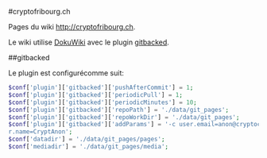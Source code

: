 #cryptofribourg.ch

Pages du wiki http://cryptofribourg.ch.

Le wiki utilise [DokuWiki](https://www.dokuwiki.org/dokuwiki) avec le plugin
[gitbacked](https://www.dokuwiki.org/plugin:gitbacked).

##gitbacked

Le plugin est configurécomme suit:

```php
$conf['plugin']['gitbacked']['pushAfterCommit'] = 1;
$conf['plugin']['gitbacked']['periodicPull'] = 1;
$conf['plugin']['gitbacked']['periodicMinutes'] = 10;
$conf['plugin']['gitbacked']['repoPath'] = './data/git_pages';
$conf['plugin']['gitbacked']['repoWorkDir'] = './data/git_pages';
$conf['plugin']['gitbacked']['addParams'] = '-c user.email=anon@cryptoch.org -c use
r.name=CryptAnon';
$conf['datadir'] = './data/git_pages/pages';
$conf['mediadir'] = './data/git_pages/media';
```
